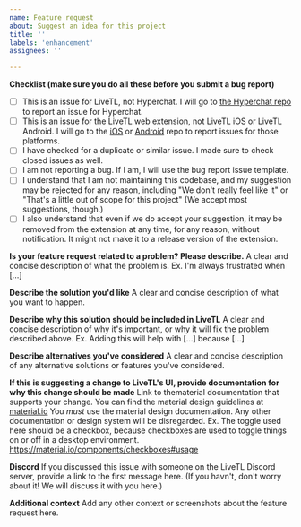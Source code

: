 ```yaml
---
name: Feature request
about: Suggest an idea for this project
title: ''
labels: 'enhancement'
assignees: ''

---
```

**Checklist (make sure you do all these before you submit a bug report)**
- [ ] This is an issue for LiveTL, not Hyperchat. I will go to [the Hyperchat repo](https://github.com/LiveTL/HyperChat) to report an issue for Hyperchat.
- [ ] This is an issue for the LiveTL web extension, not LiveTL iOS or LiveTL Android. I will go to the [iOS](https://github.com/LiveTL/ios) or [Android](https://github.com/LiveTL/android) repo to report issues for those platforms.
- [ ] I have checked for a duplicate or similar issue. I made sure to check closed issues as well. 
- [ ] I am not reporting a bug. If I am, I will use the bug report issue template.
- [ ] I understand that I am not maintaining this codebase, and my suggestion may be rejected for any reason, including "We don't really feel like it" or "That's a little out of scope for this project" (We accept most suggestions, though.)
- [ ] I also understand that even if we do accept your suggestion, it may be removed from the extension at any time, for any reason, without notification. It might not make it to a release version of the extension. 

**Is your feature request related to a problem? Please describe.**
A clear and concise description of what the problem is. Ex. I'm always frustrated when [...]

**Describe the solution you'd like**
A clear and concise description of what you want to happen.

**Describe why this solution should be included in LiveTL**
A clear and concise description of why it's important, or why it will fix the problem described above. Ex. Adding this will help with [...] because [...]

**Describe alternatives you've considered**
A clear and concise description of any alternative solutions or features you've considered.

**If this is suggesting a change to LiveTL's UI, provide documentation for why this change should be made**
Link to thematerial documentation that supports your change. You can find the material design guidelines at [material.io](https://material.io/) You *must* use the material design documentation. Any other documentation or design system will be disregarded. Ex. The toggle used here should be a checkbox, because checkboxes are used to toggle things on or off in a desktop environment. https://material.io/components/checkboxes#usage 

**Discord**
If you discussed this issue with someone on the LiveTL Discord server, provide a link to the first message here. (If you havn't, don't worry about it! We will discuss it with you here.)

**Additional context**
Add any other context or screenshots about the feature request here.
